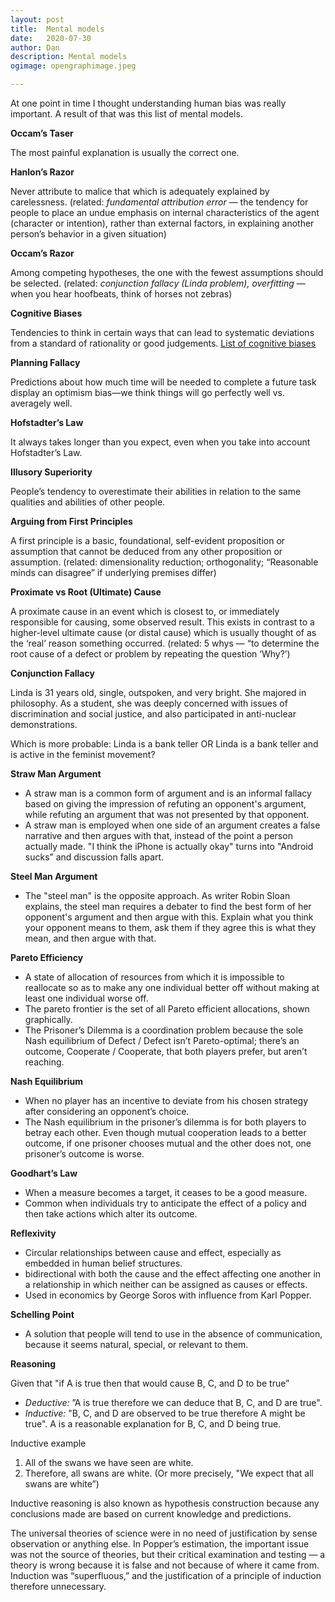 ```yaml
---
layout: post
title:	Mental models
date:	2020-07-30
author:	Dan
description: Mental models
ogimage: opengraphimage.jpeg

---
```


At one point in time I thought understanding human bias was really important. A result of that was this list of mental models.

**Occam’s Taser**

The most painful explanation is usually the correct one.

**Hanlon’s Razor**

Never attribute to malice that which is adequately explained by carelessness. (related: _fundamental attribution error_ — the tendency for people to place an undue emphasis on internal characteristics of the agent (character or intention), rather than external factors, in explaining another person’s behavior in a given situation)

**Occam’s Razor**

Among competing hypotheses, the one with the fewest assumptions should be selected. (related: _conjunction fallacy (Linda problem), overfitting_ — when you hear hoofbeats, think of horses not zebras)

**Cognitive Biases**

Tendencies to think in certain ways that can lead to systematic deviations from a standard of rationality or good judgements. [List of cognitive biases](https://en.wikipedia.org/wiki/List_of_cognitive_biases)

**Planning Fallacy**

Predictions about how much time will be needed to complete a future task display an optimism bias—we think things will go perfectly well vs. averagely well.

**Hofstadter’s Law**

It always takes longer than you expect, even when you take into account Hofstadter’s Law.

**Illusory Superiority**

People’s tendency to overestimate their abilities in relation to the same qualities and abilities of other people.

**Arguing from First Principles**

A first principle is a basic, foundational, self-evident proposition or assumption that cannot be deduced from any other proposition or assumption. (related: dimensionality reduction; orthogonality; “Reasonable minds can disagree” if underlying premises differ)

**Proximate vs Root (Ultimate) Cause**

A proximate cause in an event which is closest to, or immediately responsible for causing, some observed result. This exists in contrast to a higher-level ultimate cause (or distal cause) which is usually thought of as the ‘real’ reason something occurred. (related: 5 whys — “to determine the root cause of a defect or problem by repeating the question ‘Why?’)

**Conjunction Fallacy**

Linda is 31 years old, single, outspoken, and very bright. She majored in philosophy. As a student, she was deeply concerned with issues of discrimination and social justice, and also participated in anti-nuclear demonstrations.

Which is more probable: Linda is a bank teller OR Linda is a bank teller and is active in the feminist movement?

**Straw Man Argument**

*   A straw man is a common form of argument and is an informal fallacy based on giving the impression of refuting an opponent's argument, while refuting an argument that was not presented by that opponent.
*   A straw man is employed when one side of an argument creates a false narrative and then argues with that, instead of the point a person actually made. "I think the iPhone is actually okay" turns into "Android sucks” and discussion falls apart.

**Steel Man Argument**

*   The "steel man" is the opposite approach. As writer Robin Sloan explains, the steel man requires a debater to find the best form of her opponent's argument and then argue with this. Explain what you think your opponent means to them, ask them if they agree this is what they mean, and then argue with that.

**Pareto Efficiency**

*   A state of allocation of resources from which it is impossible to reallocate so as to make any one individual better off without making at least one individual worse off.
*   The pareto frontier is the set of all Pareto efficient allocations, shown graphically.
*   The Prisoner’s Dilemma is a coordination problem because the sole Nash equilibrium of Defect / Defect isn’t Pareto-optimal; there’s an outcome, Cooperate / Cooperate, that both players prefer, but aren’t reaching.

**Nash Equilibrium**

*   When no player has an incentive to deviate from his chosen strategy after considering an opponent’s choice.
*   The Nash equilibrium in the prisoner’s dilemma is for both players to betray each other. Even though mutual cooperation leads to a better outcome, if one prisoner chooses mutual and the other does not, one prisoner’s outcome is worse.

**Goodhart’s Law**

*   When a measure becomes a target, it ceases to be a good measure.
*   Common when individuals try to anticipate the effect of a policy and then take actions which alter its outcome.

**Reflexivity**

*   Circular relationships between cause and effect, especially as embedded in human belief structures.
*   bidirectional with both the cause and the effect affecting one another in a relationship in which neither can be assigned as causes or effects.
*   Used in economics by George Soros with influence from Karl Popper.

**Schelling Point**

*   A solution that people will tend to use in the absence of communication, because it seems natural, special, or relevant to them.

**Reasoning**

Given that "if A is true then that would cause B, C, and D to be true”

*   _Deductive:_ ”A is true therefore we can deduce that B, C, and D are true".
*   _Inductive:_ "B, C, and D are observed to be true therefore A might be true". A is a reasonable explanation for B, C, and D being true.

Inductive example

1. All of the swans we have seen are white.
2. Therefore, all swans are white. (Or more precisely, "We expect that all swans are white”)

Inductive reasoning is also known as hypothesis construction because any conclusions made are based on current knowledge and predictions.

The universal theories of science were in no need of justification by sense observation or anything else. In Popper’s estimation, the important issue was not the source of theories, but their critical examination and testing — a theory is wrong because it is false and not because of where it came from. Induction was “superfluous,” and the justification of a principle of induction therefore unnecessary.
